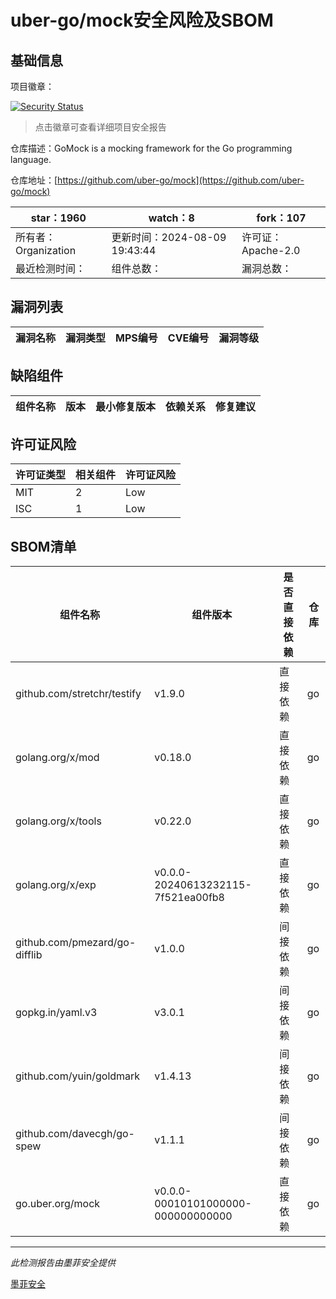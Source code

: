 # uber-go/mock安全风险及SBOM

## 基础信息

项目徽章：

[![Security Status](https://www.murphysec.com/platform3/v31/badge/1825962908373159936.svg)](https://www.murphysec.com/console/report/1825962908322828288/1825962908373159936)

> 点击徽章可查看详细项目安全报告

仓库描述：GoMock is a mocking framework for the Go programming language.

仓库地址：[https://github.com/uber-go/mock](https://github.com/uber-go/mock)

| star：1960 | watch：8 | fork：107 |
| ----------- | -------------- | ------------ |
| 所有者：Organization | 更新时间：2024-08-09 19:43:44 | 许可证：Apache-2.0 |
| 最近检测时间： | 组件总数： | 漏洞总数： |




## 漏洞列表

| 漏洞名称 | 漏洞类型 | MPS编号 | CVE编号 | 漏洞等级 |
| ------- | ------ | ------- | ------ | ----- |





## 缺陷组件

| 组件名称 | 版本 | 最小修复版本 | 依赖关系 | 修复建议 |
| -------- | ---- | ------------ | -------- | -------- |





## 许可证风险

| 许可证类型 | 相关组件 | 许可证风险 |
| ---------- | -------- | ---------- |
|MIT|2|Low|
|ISC|1|Low|




## SBOM清单

| 组件名称 | 组件版本 | 是否直接依赖 | 仓库 |
| -------- | -------- | ------------ | ---- |
|github.com/stretchr/testify|v1.9.0|直接依赖|go|
|golang.org/x/mod|v0.18.0|直接依赖|go|
|golang.org/x/tools|v0.22.0|直接依赖|go|
|golang.org/x/exp|v0.0.0-20240613232115-7f521ea00fb8|直接依赖|go|
|github.com/pmezard/go-difflib|v1.0.0|间接依赖|go|
|gopkg.in/yaml.v3|v3.0.1|间接依赖|go|
|github.com/yuin/goldmark|v1.4.13|间接依赖|go|
|github.com/davecgh/go-spew|v1.1.1|间接依赖|go|
|go.uber.org/mock|v0.0.0-00010101000000-000000000000|直接依赖|go|


------

*此检测报告由墨菲安全提供*

[墨菲安全](www.murphysec.com)